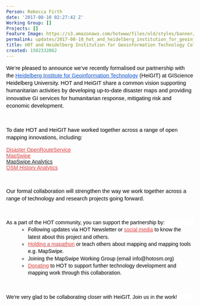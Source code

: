```yaml
---
Person: Rebecca Firth
date: '2017-08-10 02:27:42 Z'
Working Group: []
Projects: []
Feature Image: https://s3.amazonaws.com/hotwww/files/old/styles/banner/public/Screen+Shot+2017-08-09+at+21.30.45.png
permalink: updates/2017-08-10_hot_and_heidelberg_institution_for_geoinformation_technology_collaborations
title: HOT and Heidelberg Institution for Geoinformation Technology Collaborations
created: 1502332062
---
```

<p style="line-height: 1.38; margin-top: 0pt; margin-bottom: 0pt;" dir="ltr"><span style="font-size: 11pt; font-family: Arial; color: #000000; background-color: transparent; font-weight: 400; font-style: normal; font-variant: normal; text-decoration: none; vertical-align: baseline; white-space: pre-wrap;">We’re pleased to announce we’ve recently formalised our partnership with the </span><a style="text-decoration: none;" href="http://uni-heidelberg.de/gis"><span style="font-size: 11pt; font-family: Arial; color: #1155cc; background-color: transparent; font-weight: 400; font-style: normal; font-variant: normal; text-decoration: underline; vertical-align: baseline; white-space: pre-wrap;">Heidelberg Institute for Geoinformation Technology</span></a><span style="font-size: 11pt; font-family: Arial; color: #000000; background-color: transparent; font-weight: 400; font-style: normal; font-variant: normal; text-decoration: none; vertical-align: baseline; white-space: pre-wrap;"> (HeiGIT) at GIScience Heidelberg University. HOT and HeiGIT share a common vision supporting humanitarian activities by developing up-to-date disaster maps and providing innovative GI services for humanitarian response, mitigating risk and economic development. </span></p><p><strong id="docs-internal-guid-3c55635e-c9f6-f5fe-014a-b7b2b4bc83ea" style="font-weight: normal;">&nbsp;</strong></p><p style="line-height: 1.38; margin-top: 0pt; margin-bottom: 0pt;" dir="ltr"><span style="font-size: 11pt; font-family: Arial; color: #000000; background-color: transparent; font-weight: 400; font-style: normal; font-variant: normal; text-decoration: none; vertical-align: baseline; white-space: pre-wrap;">To date HOT and HeiGIT have worked together across a range of open mapping innovations, including:</span></p><p><a style="text-decoration: none;" href="https://disaster.openrouteservice.org/"><span style="font-size: 10.5pt; font-family: Arial; color: #d73f3f; background-color: transparent; font-weight: 400; font-style: normal; font-variant: normal; text-decoration: underline; vertical-align: baseline; white-space: pre-wrap;">Disaster OpenRouteService</span></a><span style="font-size: 10.5pt; font-family: Arial; color: #000000; background-color: transparent; font-weight: 400; font-style: normal; font-variant: normal; text-decoration: none; vertical-align: baseline; white-space: pre-wrap;"> <br></span><a style="text-decoration: none;" href="http://mapswipe.org/"><span style="font-size: 10.5pt; font-family: Arial; color: #d73f3f; background-color: transparent; font-weight: 400; font-style: normal; font-variant: normal; text-decoration: underline; vertical-align: baseline; white-space: pre-wrap;">MapSwipe</span></a><span style="font-size: 10.5pt; font-family: Arial; color: #000000; background-color: transparent; font-weight: 400; font-style: normal; font-variant: normal; text-decoration: none; vertical-align: baseline; white-space: pre-wrap;"> <br></span><span style="font-size: 10.5pt; font-family: Arial; color: #d73f3f; background-color: transparent; font-weight: 400; font-style: normal; font-variant: normal; text-decoration: underline; vertical-align: baseline; white-space: pre-wrap;"><a href="http://mapswipe.geog.uni-heidelberg.de/">MapSwipe Analytics</a><a href="http://mapswipe.geog.uni-heidelberg.de/%20"><br></a></span><a style="text-decoration: none;" href="http://ohsome.org/"><span style="font-size: 10.5pt; font-family: Arial; color: #d73f3f; background-color: transparent; font-weight: 400; font-style: normal; font-variant: normal; text-decoration: underline; vertical-align: baseline; white-space: pre-wrap;">OSM History Analytics</span></a></p><p><strong style="font-weight: normal;">&nbsp;</strong></p><p style="line-height: 1.38; margin-top: 0pt; margin-bottom: 0pt;" dir="ltr"><span style="font-size: 11pt; font-family: Arial; color: #000000; background-color: transparent; font-weight: 400; font-style: normal; font-variant: normal; text-decoration: none; vertical-align: baseline; white-space: pre-wrap;">Our formal collaboration will strengthen the way we work together across a range of technology and research projects going forward.</span></p><p><strong style="font-weight: normal;">&nbsp;</strong></p><p style="line-height: 1.38; margin-top: 0pt; margin-bottom: 0pt; background-color: #ffffff;" dir="ltr"><span style="font-size: 10.5pt; font-family: Arial; color: #000000; background-color: transparent; font-weight: 400; font-style: normal; font-variant: normal; text-decoration: none; vertical-align: baseline; white-space: pre-wrap;">As a part of the HOT community, you can support the partnership by:</span></p><ul style="margin-top: 0pt; margin-bottom: 0pt;"><li style="list-style-type: circle; font-size: 10.5pt; font-family: Arial; color: #000000; background-color: transparent; font-weight: 400; font-style: normal; font-variant: normal; text-decoration: none; vertical-align: baseline; margin-left: 26pt;" dir="ltr"><p style="line-height: 1.38; margin-top: 0pt; margin-bottom: 0pt;" dir="ltr"><span style="font-size: 10.5pt; font-family: Arial; color: #000000; background-color: transparent; font-weight: 400; font-style: normal; font-variant: normal; text-decoration: none; vertical-align: baseline; white-space: pre-wrap;">Following updates via HOT Newsletter or </span><a style="text-decoration: none;" href="https://twitter.com/hotosm"><span style="font-size: 10.5pt; font-family: Arial; color: #d73f3f; background-color: transparent; font-weight: 400; font-style: normal; font-variant: normal; text-decoration: underline; vertical-align: baseline; white-space: pre-wrap;">social media</span></a><span style="font-size: 10.5pt; font-family: Arial; color: #000000; background-color: transparent; font-weight: 400; font-style: normal; font-variant: normal; text-decoration: none; vertical-align: baseline; white-space: pre-wrap;"> to know the latest about this project and others.</span></p></li><li style="list-style-type: circle; font-size: 10.5pt; font-family: Arial; color: #000000; background-color: transparent; font-weight: 400; font-style: normal; font-variant: normal; text-decoration: none; vertical-align: baseline; margin-left: 26pt;" dir="ltr"><p style="line-height: 1.38; margin-top: 0pt; margin-bottom: 0pt;" dir="ltr"><a style="text-decoration: none;" href="http://www.missingmaps.org/host/"><span style="font-size: 10.5pt; font-family: Arial; color: #d73f3f; background-color: transparent; font-weight: 400; font-style: normal; font-variant: normal; text-decoration: underline; vertical-align: baseline; white-space: pre-wrap;">Holding a mapathon</span></a><span style="font-size: 10.5pt; font-family: Arial; color: #000000; background-color: transparent; font-weight: 400; font-style: normal; font-variant: normal; text-decoration: none; vertical-align: baseline; white-space: pre-wrap;"> or teach others about mapping and mapping tools e.g. MapSwipe.</span></p></li><li style="list-style-type: circle; font-size: 10.5pt; font-family: Arial; color: #000000; background-color: transparent; font-weight: 400; font-style: normal; font-variant: normal; text-decoration: none; vertical-align: baseline; margin-left: 26pt;" dir="ltr"><p style="line-height: 1.38; margin-top: 0pt; margin-bottom: 0pt;" dir="ltr"><span style="font-size: 10.5pt; font-family: Arial; color: #000000; background-color: transparent; font-weight: 400; font-style: normal; font-variant: normal; text-decoration: none; vertical-align: baseline; white-space: pre-wrap;">Joining the MapSwipe Working Group (email info@hotosm.org)</span></p></li><li style="list-style-type: circle; font-size: 10.5pt; font-family: Arial; color: #000000; background-color: transparent; font-weight: 400; font-style: normal; font-variant: normal; text-decoration: none; vertical-align: baseline; margin-left: 26pt;" dir="ltr"><p style="line-height: 1.38; margin-top: 0pt; margin-bottom: 0pt;" dir="ltr"><a style="text-decoration: none;" href="https://www.hotosm.org/donate"><span style="font-size: 10.5pt; font-family: Arial; color: #d73f3f; background-color: transparent; font-weight: 400; font-style: normal; font-variant: normal; text-decoration: underline; vertical-align: baseline; white-space: pre-wrap;">Donating</span></a><span style="font-size: 10.5pt; font-family: Arial; color: #000000; background-color: transparent; font-weight: 400; font-style: normal; font-variant: normal; text-decoration: none; vertical-align: baseline; white-space: pre-wrap;"> to HOT to support further technology development and mapping work through this collaboration.</span></p></li></ul><p><strong style="font-weight: normal;">&nbsp;</strong></p><p style="line-height: 1.38; margin-top: 0pt; margin-bottom: 0pt; background-color: #ffffff;" dir="ltr"><span style="font-size: 10.5pt; font-family: Arial; color: #000000; background-color: transparent; font-weight: 400; font-style: normal; font-variant: normal; text-decoration: none; vertical-align: baseline; white-space: pre-wrap;">We're very glad to be collaborating closer with HeiGIT. Join us in the work!</span></p>
